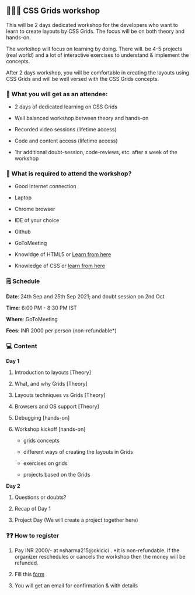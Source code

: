 ## 👩🏻‍💻 CSS Grids workshop 

This will be 2 days dedicated workshop for the developers who want to learn to create layouts by CSS Grids. The focus will be on both theory and hands-on. 

The workshop will focus on learning by doing. There will. be 4-5 projects (real world) and a lot of interactive exercises to understand & implement the concepts.

After 2 days workshop, you will be comfortable in creating the layouts using CSS Grids and will be well versed with the CSS Grids concepts.


### 🎁 What you will get as an attendee:

- 2 days of dedicated learning on CSS Grids
 
- Well balanced workshop between theory and hands-on

- Recorded video sessions (lifetime access)

- Code and content access (lifetime access)

- 1hr additional doubt-session, code-reviews, etc. after a week of the workshop

### 📝 What is required to attend the workshop?

- Good internet connection

- Laptop 

- Chrome browser

- IDE of your choice

- Github

- GoToMeeting

- Knowldge of HTML5 or [Learn from here](https://www.w3schools.com/html/)

- Knowledge of CSS or [learn from here](https://www.w3schools.com/css/default.asp)


### 🗒 Schedule

**Date**: 24th Sep and 25th Sep 2021; and doubt session on 2nd Oct

**Time**:  6:00 PM - 8:30 PM IST

**Where**: GoToMeeting

**Fees**: INR 2000 per person (non-refundable*)


### 💻 Content

**Day 1**

1) Introduction to layouts [Theory] 
 
2) What, and why Grids [Theory] 

3) Layouts techniques vs Grids [Theory] 

4) Browsers and OS support [Theory] 

5) Debugging [hands-on]

6) Workshop kickoff  [hands-on]
   - grids concepts

   - different ways of creating the layouts in Grids

   - exercises on grids 

   - projects based on the Grids

**Day 2**

1) Questions or doubts? 

2) Recap of Day 1

3) Project Day (We will create a project together here)

### ❓❓ How to register

1. Pay INR 2000/- at nsharma215@okicici . *It is non-refundable. If the organizer reschedules or cancels the workshop then the money will be refunded.

2. Fill this [form](https://forms.gle/c6rSLkPhm6V87HW76)

3. You will get an email for confirmation & with details